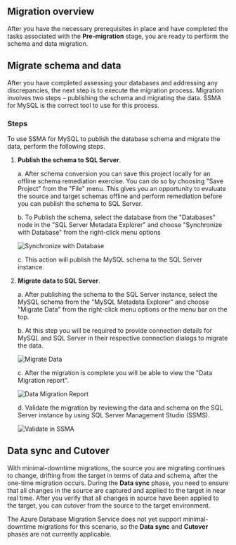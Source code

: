## Migration overview

After you have the necessary prerequisites in place and have completed the tasks associated with the **Pre-migration** stage, you are ready to perform the schema and data migration.

## Migrate schema and data

After you have completed assessing your databases and addressing any discrepancies, the next step is to execute the migration process. Migration involves two steps – publishing the schema and migrating the data. SSMA for MySQL is the correct tool to use for this process.

### Steps

To use SSMA for MySQL to publish the database schema and migrate the data, perform the following steps.

1. **Publish the schema to SQL Server**.

    a. After schema conversion you can save this project locally for an offline schema remediation exercise. You can do so by choosing "Save Project" from the "File" menu. This gives you an opportunity to evaluate the source and target schemas offline and perform remediation before you can publish the schema to SQL Server.

    b. To Publish the schema, select the database from the "Databases" node in the "SQL Server Metadata Explorer" and choose "Synchronize with Database" from the right-click menu options
  
    ![Synchronize with Database](https://mpbdevcontent.azureedge.net/Images/publishschema.png)
  
    c. This action will publish the MySQL schema to the SQL Server instance.

2. **Migrate data to SQL Server**.

    a.	After publishing the schema to the SQL Server instance, select the MySQL schema from the "MySQL Metadata Explorer” and choose "Migrate Data" from the right-click menu options or the menu bar on the top.
  
    b.	At this step you will be required to provide connection details for MySQL and SQL Server in their respective connection dialogs to migrate the data.
  
    ![Migrate Data](https://mpbdevcontent.azureedge.net/Images/migratedata.png)
  
    c. After the migration is complete you will be able to view the "Data Migration report".
  
    ![Data Migration Report](https://mpbdevcontent.azureedge.net/Images/migrationreport.png)
  
    d. Validate the migration by reviewing the data and schema on the SQL Server instance by using SQL Server Management Studio (SSMS).

    ![Validate in SSMA](https://mpbdevcontent.azureedge.net/Images/migrationcomplete.png)

## Data sync and Cutover

With minimal-downtime migrations, the source you are migrating continues to change, drifting from the target in terms of data and schema, after the one-time migration occurs. During the **Data sync** phase, you need to ensure that all changes in the source are captured and applied to the target in near real time. After you verify that all changes in source have been applied to the target, you can cutover from the source to the target environment.

The Azure Database Migration Service does not yet support minimal-downtime migrations for this scenario, so the **Data sync** and **Cutover** phases are not currently applicable.